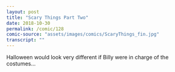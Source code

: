 ```yaml
---
layout: post
title: "Scary Things Part Two"
date: 2018-10-30
permalink: /comic/128
comic-source: "assets/images/comics/ScaryThings_fin.jpg"
transcript: ""
---
```


Halloween would look very different if Billy were in charge of the costumes...
